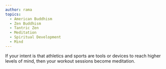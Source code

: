 ```yaml
---
author: rama
topics:
  - American Buddhism
  - Zen Buddhism
  - Tantric Zen
  - Meditation
  - Spiritual Development
  - Mind
---
```


If your intent is that athletics and sports are tools or devices to reach higher levels of mind, then your workout sessions become meditation.
